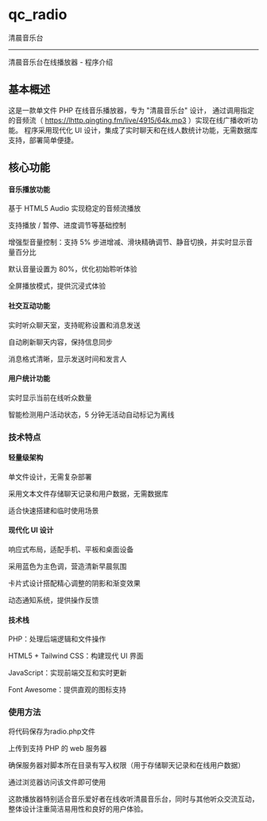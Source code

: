# qc_radio
清晨音乐台

----

清晨音乐台在线播放器 - 程序介绍

## 基本概述

这是一款单文件 PHP 在线音乐播放器，专为 "清晨音乐台" 设计，
通过调用指定的音频流（ https://lhttp.qingting.fm/live/4915/64k.mp3 ）实现在线广播收听功能。
程序采用现代化 UI 设计，集成了实时聊天和在线人数统计功能，无需数据库支持，部署简单便捷。

## 核心功能

#### 音乐播放功能

基于 HTML5 Audio 实现稳定的音频流播放

支持播放 / 暂停、进度调节等基础控制

增强型音量控制：支持 5% 步进增减、滑块精确调节、静音切换，并实时显示音量百分比

默认音量设置为 80%，优化初始聆听体验

全屏播放模式，提供沉浸式体验

#### 社交互动功能

实时听众聊天室，支持昵称设置和消息发送

自动刷新聊天内容，保持信息同步

消息格式清晰，显示发送时间和发言人

#### 用户统计功能

实时显示当前在线听众数量

智能检测用户活动状态，5 分钟无活动自动标记为离线

### 技术特点

#### 轻量级架构

单文件设计，无需复杂部署

采用文本文件存储聊天记录和用户数据，无需数据库

适合快速搭建和临时使用场景

#### 现代化 UI 设计

响应式布局，适配手机、平板和桌面设备

采用蓝色为主色调，营造清新早晨氛围

卡片式设计搭配精心调整的阴影和渐变效果

动态通知系统，提供操作反馈

#### 技术栈

PHP：处理后端逻辑和文件操作

HTML5 + Tailwind CSS：构建现代 UI 界面

JavaScript：实现前端交互和实时更新

Font Awesome：提供直观的图标支持

### 使用方法

将代码保存为radio.php文件

上传到支持 PHP 的 web 服务器

确保服务器对脚本所在目录有写入权限（用于存储聊天记录和在线用户数据）

通过浏览器访问该文件即可使用

这款播放器特别适合音乐爱好者在线收听清晨音乐台，同时与其他听众交流互动，整体设计注重简洁易用性和良好的用户体验。
